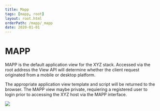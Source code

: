 ```yaml
---
title: Mapp
tags: [mapp, root]
layout: root.html
orderPath: /mapp/_mapp
date: 2020-01-01
---
```


# MAPP

MAPP is the default application view for the XYZ stack. Accessed via the root address the View API will determine whether the client request originated from a mobile or desktop platform.

The appropriate application view template and script will be returned to the browser. The MAPP view maybe private, requiering a registered user to login prior to accessing the XYZ host via the MAPP interface.

![](https://res.cloudinary.com/geolytix-xyz/image/upload/v1591181227/documentation/mapp_login.png)